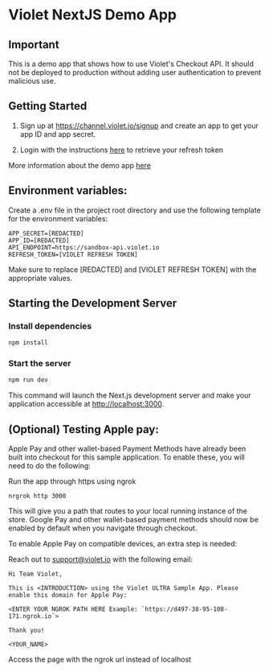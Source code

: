 # Violet NextJS Demo App

## Important

This is a demo app that shows how to use Violet's Checkout API. It should not be deployed to production without adding user authentication to prevent malicious use.

## Getting Started

1. Sign up at https://channel.violet.io/signup and create an app to get your app ID and app secret.

2. Login with the instructions [here](https://docs.violet.io/postman-login) to retrieve your refresh token

More information about the demo app [here](https://docs.violet.io/violet-sample-app-the-ultra-store)

## Environment variables:

Create a .env file in the project root directory and use the following template for the environment variables:

```
APP_SECRET=[REDACTED]
APP_ID=[REDACTED]
API_ENDPOINT=https://sandbox-api.violet.io
REFRESH_TOKEN=[VIOLET REFRESH TOKEN]
```

Make sure to replace [REDACTED] and [VIOLET REFRESH TOKEN] with the appropriate values.

## Starting the Development Server

### Install dependencies

```bash
npm install
```

### Start the server

```bash
npm run dev
```

This command will launch the Next.js development server and make your application accessible at [http://localhost:3000](http://localhost:3000).

## (Optional) Testing Apple pay:

Apple Pay and other wallet-based Payment Methods have already been built into checkout for this sample application. To enable these, you will need to do the following:

Run the app through https using ngrok

```
nrgrok http 3000
```

This will give you a path that routes to your local running instance of the store. Google Pay and other wallet-based payment methods should now be enabled by default when you navigate through checkout.

To enable Apple Pay on compatible devices, an extra step is needed:

Reach out to support@violet.io with the following email:

```
Hi Team Violet,

This is <INTRODUCTION> using the Violet ULTRA Sample App. Please enable this domain for Apple Pay:

<ENTER YOUR NGROK PATH HERE Example: `https://d497-38-95-108-171.ngrok.io`>

Thank you!

<YOUR_NAME>

```

Access the page with the ngrok url instead of localhost
